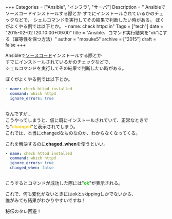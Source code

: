 +++
Categories = ["Ansible", "インフラ", "サーバ"]
Description = " Ansibleでソースコードインストールする際とか すでにインストールされているかのチェックなどで、 シェルコマンドを実行してその結果で判断したい時がある。  ぼくがよくやる例では以下とか。  - name: check httpd in"
Tags = ["tech"]
date = "2015-02-02T20:10:00+09:00"
title = "Ansible、コマンド実行結果を&quot;ok&quot;にする（冪等性を保つ方法）"
author = "mosuke5"
archive = ["2015"]
draft = false
+++

<body>
<p>Ansibleで<a class="keyword" href="http://d.hatena.ne.jp/keyword/%A5%BD%A1%BC%A5%B9%A5%B3%A1%BC%A5%C9">ソースコード</a>インストールする際とか<br>
すでにインストールされているかのチェックなどで、<br>
シェルコマンドを実行してその結果で判断したい時がある。</p>

<p>ぼくがよくやる例では以下とか。</p>

```yaml
- name: check httpd installed
  command: which httpd
  ignore_errors: true
 
```


<p>なんですが...<br>
こうやってしまうと、仮に既にインストールされていて、正常なときでも"<b><span style="color: #f9ce1d">changed</span></b>"と表示されてしまう。<br>
これでは、本当にchangedなものなのか、わからなくなってくる。</p>

<p>これを解決するのに<b>chaged_when</b>を使うといい。</p>

```yaml
- name: check httpd installed
  command: which httpd
  ignore_errors: true
  changed_when: false
 
```


<p>こうするとコマンドが成功した際には"<b><span style="color: #00cc00">ok</span></b>"が表示される。</p>

<p>これで、何も変化がないときにはokとskippingしかでないから、<br>
誰がみても結果がわかりやすいですね！</p>

<p>秘伝のタレ回避！</p>
</body>
